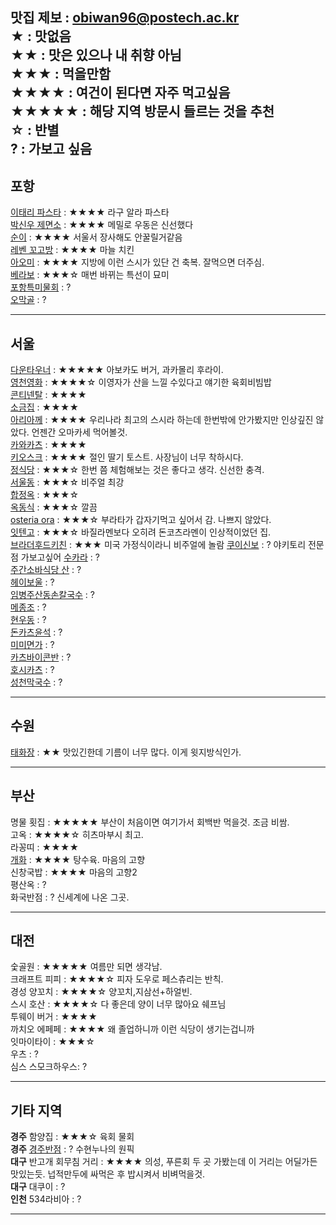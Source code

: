 맛집 제보 : obiwan96@postech.ac.kr   
★ : 맛없음  
★★ : 맛은 있으나 내 취향 아님  
★★★ : 먹을만함  
★★★★ : 여건이 된다면 자주 먹고싶음  
★★★★★ : 해당 지역 방문시 들르는 것을 추천  
☆ : 반별  
? : 가보고 싶음  
---

## 포항
[이태리 파스타](https://map.naver.com/v5/entry/place/1542397016?c=14397117.3133693,4301678.8876762,15,0,0,0,dh) : ★★★★ 라구 알라 파스타  
[박신우 제면소](https://map.naver.com/v5/entry/place/1803011937?c=14396388.7729435,4301356.4189631,15,0,0,0,dh) : ★★★★ 메밀로 우동은 신선했다  
[순이](https://map.naver.com/v5/entry/place/1336470115?c=14397314.3775829,4301882.5206968,16,0,0,0,dh) : ★★★★ 서울서 장사해도 안꿀릴거같음  
[레벤 꼬고방](https://store.naver.com/restaurants/detail?id=15070537) : ★★★★ 마늘 치킨  
[아오미](https://map.naver.com/v5/entry/place/1130083369?c=14396474.7646003,4301593.4931836,16,0,0,0,dh) : ★★★★ 지방에 이런 스시가 있단 건 축복. 잘먹으면 더주심.  
[베라보](http://naver.me/IgtgWqMH) : ★★★☆ 매번 바뀌는 특선이 묘미  
[포항특미물회](http://naver.me/5Vud2Hju) : ?  
[오막골](http://naver.me/xkjzHBYn) : ?  
***

## 서울
[다운타우너](http://naver.me/FRY9P7gG) : ★★★★★ 아보카도 버거, 과카몰리 후라이.  
[영천영화](http://naver.me/FaVgL4Qm) : ★★★★☆ 이영자가 산을 느낄 수있다고 얘기한 육회비빔밥  
[콘티넨탈](http://naver.me/FxzYB528) : ★★★★  
[소금집](http://naver.me/5o2foOJT) : ★★★★  
[아리아께](http://naver.me/F8RHqLfs) : ★★★★ 우리나라 최고의 스시라 하는데 한번밖에 안가봤지만 인상깊진 않았다. 언젠간 오마카세 먹어볼것.  
[카와카츠](http://naver.me/xVKjtJSV) : ★★★★  
[키오스크](http://naver.me/FBEy3E4K) : ★★★★ 절인 딸기 토스트. 사장님이 너무 착하시다.  
[정식당](http://naver.me/xSjl0jIT) : ★★★☆ 한번 쯤 체험해보는 것은 좋다고 생각. 신선한 충격.  
[서울동](http://naver.me/5SUeRUAO) : ★★★☆ 비주얼 최강  
[합정옥](http://naver.me/5B5Z45Q9) : ★★★☆  
[옥동식](http://naver.me/GwaOt5RE) : ★★★☆ 깔끔  
[osteria ora](http://naver.me/xAaMUthe) : ★★★☆ 부라타가 갑자기먹고 싶어서 감. 나쁘지 않았다.  
[잇텐고](http://naver.me/FGp6MouL) : ★★★☆ 바질라멘보다 오히려 돈코츠라멘이 인상적이었던 집.  
[브라더후드키친](http://naver.me/GLYPnKmy) : ★★★ 미국 가정식이라니 비주얼에 놀람
[쿠이신보](http://naver.me/5uO4gxRF) : ? 야키토리 전문점 가보고싶어
[수카라](http://naver.me/Gurxml3M) : ?  
[주간소바식당 산](http://naver.me/xCfblx4d) : ?  
[헤이보울](http://naver.me/GKme85Gc) : ?  
[임병주산동손칼국수](http://naver.me/FxzYB4Yt) : ?  
[메종조](http://naver.me/xMxXUb30) : ?  
[현우동](http://naver.me/xT7IQlhg) : ?  
[돈카츠윤석](http://naver.me/GJ3zUF81) : ?  
[미미면가](http://naver.me/53YSLBWt) : ?  
[카츠바이콘반](http://naver.me/GXhyiqvJ) : ?  
[호시카츠](http://naver.me/5MPKASKp) : ?  
[성천막국수](http://naver.me/FDmI0j3b) : ?  
***

## 수원
[태화장](http://naver.me/xitzELCr) : ★★ 맛있긴한데 기름이 너무 많다. 이게 윗지방식인가.  
***

## 부산
명물 횟집 : ★★★★★ 부산이 처음이면 여기가서 회백반 먹을것. 조금 비쌈.  
고옥 : ★★★★☆ 히츠마부시 최고.  
라꽁띠 : ★★★★  
[개화](http://naver.me/FOsDrZQV) : ★★★★ 탕수육. 마음의 고향  
신창국밥 : ★★★★ 마음의 고향2  
평산옥 : ?  
화국반점 : ? 신세계에 나온 그곳.
***

## 대전
숯골원 : ★★★★★ 여름만 되면 생각남.  
크래프트 피피 : ★★★★☆ 피자 도우로 페스츄리는 반칙.  
경성 양꼬치 : ★★★★☆ 양꼬치,지삼선+하얼빈.  
스시 호산 : ★★★★☆ 다 좋은데 양이 너무 많아요 쉐프님  
투웨이 버거 : ★★★★  
까치오 에페페 : ★★★★ 왜 졸업하니까 이런 식당이 생기는겁니까  
잇마이타이 : ★★★☆  
우츠 : ?  
심스 스모크하우스: ?  
***

## 기타 지역
__경주__ 함양집 : ★★★☆ 육회 물회  
__경주__ [경주반점](http://naver.me/5YnQZSUT) : ? 수현누나의 원픽  
__대구__ 반고개 회무침 거리 : ★★★★ 의성, 푸른회 두 곳 가봤는데 이 거리는 어딜가든 맛있는듯. 넙적만두에 싸먹은 후 밥시켜서 비벼먹을것.  
__대구__ 대쿠이 : ?  
__인천__ 534라비아 : ?  
***
